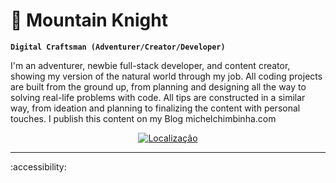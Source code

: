 # :mount_fuji: Mountain Knight

**`Digital Craftsman (Adventurer/Creator/Developer)`**

I'm an adventurer, newbie full-stack developer, and content creator, showing my version of the natural world through my job. All coding projects are built from the ground up, from planning and designing all the way to solving real-life problems with code. All tips are constructed in a similar way, from ideation and planning to finalizing the content with personal touches. I publish this content on my Blog michelchimbinha.com

<!-- Social badges section -->
<!-- Badges with custom icons - https://github.com/DenverCoder1/custom-icon-badges -->
<!-- View counter - https://github.com/DenverCoder1/Simple-View-Counter -->
<p align="center">
  <a href="#">
    <img alt="Localização" title="Onde eu vivo." src="https://custom-icon-badges.demolab.com/badge/Colorado-USA-purple?style=for-the-badge&logo=location&logoColor=white"/></a>
</p>

---
:accessibility:

<!--
**adsMichel/adsMichel** is a :accessibility: _special_ ✨ repository because its `README.md` (this file) appears on your GitHub profile.

Here are some ideas to get you started:

- 🔭 I’m currently working on ...
- 🌱 I’m currently learning ...
- 👯 I’m looking to collaborate on ...
- 🤔 I’m looking for help with ...
- 💬 Ask me about ...
- 📫 How to reach me: ...
- 😄 Pronouns: ...
- ⚡ Fun fact: ...
-->
